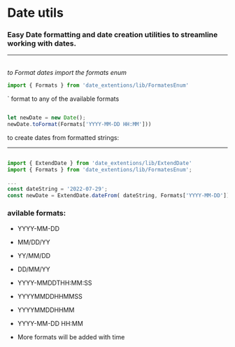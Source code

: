 # Date utils
### Easy Date formatting and date creation utilities to streamline working with dates. 
___
\
*to Format dates import the formats enum*
 
```javascript
import { Formats } from 'date_extentions/lib/FormatesEnum'
```
`
format to any of the available formats
```javascript

let newDate = new Date();
newDate.toFormat(Formats['YYYY-MM-DD HH:MM']))

```

to create dates from formatted strings:
___
```javascript

import { ExtendDate } from 'date_extentions/lib/ExtendDate'
import { Formats } from 'date_extentions/lib/FormatesEnum';

...
const dateString = '2022-07-29';
const newDate = ExtendDate.dateFrom( dateString, Formats['YYYY-MM-DD']); 

```
### avilable formats:
* YYYY-MM-DD
* MM/DD/YY
* YY/MM/DD
* DD/MM/YY
* YYYY-MMDDTHH:MM:SS
* YYYYMMDDHHMMSS
* YYYYMMDDHHMM
* YYYY-MM-DD HH:MM

* More formats will be added with time
